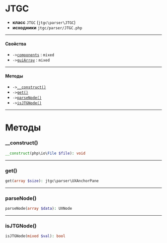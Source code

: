# JTGC

- **класс** `JTGC` (`jtgc\parser\JTGC`)
- **исходники** `jtgc/parser/JTGC.php`

---

#### Свойства

- `->`[`components`](#prop-components) : `mixed`
- `->`[`guiArray`](#prop-guiarray) : `mixed`

---

#### Методы

- `->`[`__construct()`](#method-__construct)
- `->`[`get()`](#method-get)
- `->`[`parseNode()`](#method-parsenode)
- `->`[`isJTGNode()`](#method-isjtgnode)

---
# Методы

<a name="method-__construct"></a>

### __construct()
```php
__construct(php\io\File $file): void
```

---

<a name="method-get"></a>

### get()
```php
get(array $size): jtgc\parser\UXAnchorPane
```

---

<a name="method-parsenode"></a>

### parseNode()
```php
parseNode(array $data): UXNode
```

---

<a name="method-isjtgnode"></a>

### isJTGNode()
```php
isJTGNode(mixed $val): bool
```